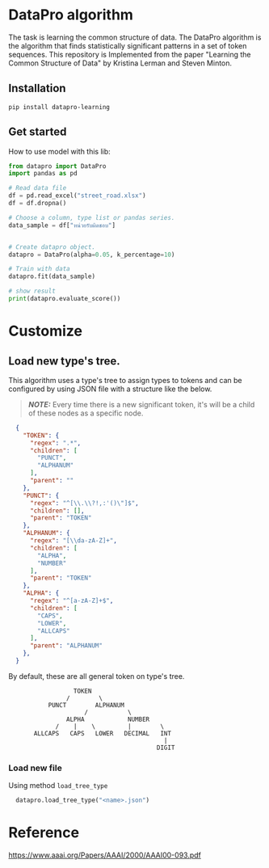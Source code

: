 # DataPro algorithm

The task is learning the common structure of data. The DataPro algorithm is the algorithm that finds statistically significant patterns in a set of token sequences.
This repository is Implemented from the paper "Learning the Common Structure of Data" by Kristina Lerman and Steven Minton.

## Installation

```
pip install datapro-learning
```

## Get started

How to use model with this lib:

```python
from datapro import DataPro
import pandas as pd

# Read data file
df = pd.read_excel("street_road.xlsx")
df = df.dropna()

# Choose a column, type list or pandas series.
data_sample = df["หน่วยรับผิดชอบ"]


# Create datapro object.
datapro = DataPro(alpha=0.05, k_percentage=10)

# Train with data
datapro.fit(data_sample)

# show result
print(datapro.evaluate_score())
```

# Customize 
## Load new type's tree.
This algorithm uses a type's tree to assign types to tokens and can be configured by using JSON file with a structure like the below.
> **_NOTE:_**  Every time there is a new significant token, it's will be a child of these nodes as a specific node.
```json
  {
    "TOKEN": {
      "regex": ".*",
      "children": [
        "PUNCT",
        "ALPHANUM"
      ],
      "parent": ""
    },
    "PUNCT": {
      "regex": "^[\\.\\?!,:'()\"]$",
      "children": [],
      "parent": "TOKEN"
    },
    "ALPHANUM": {
      "regex": "[\\da-zA-Z]+",
      "children": [
        "ALPHA",
        "NUMBER"
      ],
      "parent": "TOKEN"
    },
    "ALPHA": {
      "regex": "^[a-zA-Z]+$",
      "children": [
        "CAPS",
        "LOWER",
        "ALLCAPS"
      ],
      "parent": "ALPHANUM"
    },
  }
```
By default, these are all general token on type's tree.
```
                  TOKEN
                /        \
           PUNCT        ALPHANUM  
                     /           \
                ALPHA            NUMBER  
             /    |    \         |        \
       ALLCAPS   CAPS   LOWER   DECIMAL   INT
                                           |
                                         DIGIT
```
### Load new file 
Using method `load_tree_type`
```python
  datapro.load_tree_type("<name>.json")
```

# Reference

https://www.aaai.org/Papers/AAAI/2000/AAAI00-093.pdf
